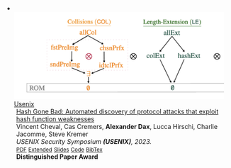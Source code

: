 <li>
<div class="pub-row">

  <a href="pub2.html">
  <div class="col-sm-3 abbr" style="position: relative;padding-right: 15px;padding-left: 15px;">
    <img src="assets/Hash/Hash-img.png" class="teaser img-fluid z-depth-1">
    <abbr class="badge">Usenix</abbr>
  </div>
  </a>

  <div class="col-sm-9" style="position: relative;padding-right: 15px;padding-left: 20px;">
    <div class="title"><a href="pub2.html">Hash Gone Bad: Automated discovery of protocol attacks that exploit hash function weaknesses</a></div>
    <div class="author">Vincent Cheval, Cas Cremers, <strong>Alexander Dax</strong>, Lucca Hirschi, Charlie Jacomme, Steve Kremer</div>
    <div class="periodical"><em>USENIX Security Symposium <strong>(USENIX)</strong>, 2023.</em></div>
    <div class="links">
      <a href="/assets/Hash/Hash.pdf" class="btn btn-sm z-depth-0" role="button" target="_blank" style="font-size:12px;">PDF</a>
      <a href="/assets/Hash/Hash-long.pdf" class="btn btn-sm z-depth-0" role="button" target="_blank" style="font-size:12px;">Extended</a>
      <a href="/assets/Hash/Hash-slides.pdf" class="btn btn-sm z-depth-0" role="button" target="_blank" style="font-size:12px;">Slides</a>
      <a href="https://github.com/charlie-j/symbolic-hash-models" class="btn btn-sm z-depth-0" role="button" target="_blank" style="font-size:12px;">Code</a>
      <a href="https://dblp.org/rec/conf/uss/ChevalCDHJK23.html?view=bibtex" class="btn btn-sm z-depth-0" role="button" target="_blank" style="font-size:12px;">BibTex</a>
    </div>
    <strong>Distinguished Paper Award</strong>
  </div>
</div>
</li>